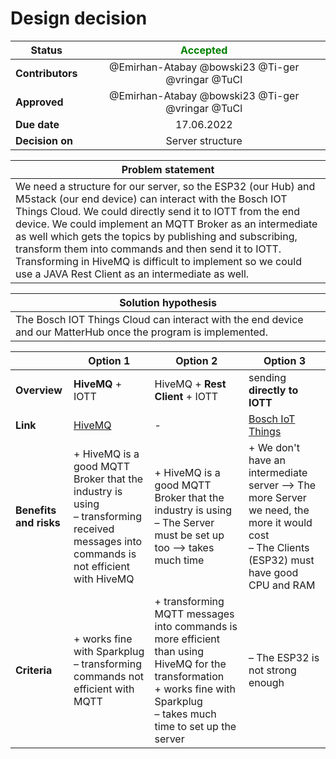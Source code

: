 # Design decision

| Status       | <span style="color:green">Accepted</span> |
|--------------|:---------:|
| <b>Contributors</b> |     @Emirhan-Atabay @bowski23 @Ti-ger @vringar @TuCl   |
| <b>Approved</b>     |     @Emirhan-Atabay @bowski23 @Ti-ger @vringar @TuCl   |
| <b>Due date</b>     |    17.06.2022     |
| <b>Decision on</b>     |   Server structure  |

|Problem statement|
|--------------|
|We need a structure for our server, so the ESP32 (our Hub) and M5stack (our end device) can interact with the Bosch IOT Things Cloud. We could directly send it to IOTT from the end device. We could implement an MQTT Broker as an intermediate as well which gets the topics by publishing and subscribing, transform them into commands and then send it to IOTT. Transforming in HiveMQ is difficult to implement so we could use a JAVA Rest Client as an intermediate as well.|

|Solution hypothesis|
|--------------|
|The Bosch IOT Things Cloud can interact with the end device and our MatterHub once the program is implemented.|


|  | Option 1 | Option 2 | Option 3 |
|--|--|--|--|
|<b>Overview</b>|<b>HiveMQ</b> + IOTT|HiveMQ + <b>Rest Client</b> + IOTT|sending <b>directly to IOTT</b>|
|<b>Link</b>|[HiveMQ](https://www.hivemq.com)|-|[Bosch IoT Things](https://docs.bosch-iot-suite.com/things/)|
|<b>Benefits and risks</b>|+ HiveMQ is a good MQTT Broker that the industry is using<br>– transforming received messages into commands is not efficient with HiveMQ|+ HiveMQ is a good MQTT Broker that the industry is using<br>– The Server must be set up too —> takes much time|+ We don't have an intermediate server —> The more Server we need, the more it would cost<br>– The Clients (ESP32) must have good CPU and RAM|
|<b>Criteria</b>|+ works fine with Sparkplug<br>– transforming commands not efficient with MQTT|+ transforming MQTT messages into commands is more efficient than using HiveMQ for the transformation<br>+ works fine with Sparkplug<br>– takes much time to set up the server|– The ESP32 is not strong enough|
